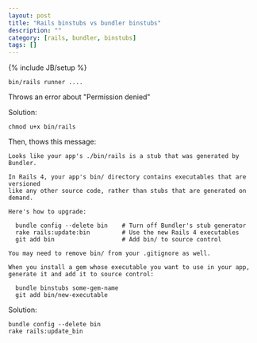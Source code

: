```yaml
---
layout: post
title: "Rails binstubs vs bundler binstubs"
description: ""
category: [rails, bundler, binstubs]
tags: []
---
```

{% include JB/setup %}

    bin/rails runner ....

Throws an error about "Permission denied"

Solution: 

    chmod u+x bin/rails

Then, thows this message:

    Looks like your app's ./bin/rails is a stub that was generated by Bundler.

    In Rails 4, your app's bin/ directory contains executables that are versioned
    like any other source code, rather than stubs that are generated on demand.

    Here's how to upgrade:

      bundle config --delete bin    # Turn off Bundler's stub generator
      rake rails:update:bin         # Use the new Rails 4 executables
      git add bin                   # Add bin/ to source control

    You may need to remove bin/ from your .gitignore as well.

    When you install a gem whose executable you want to use in your app,
    generate it and add it to source control:

      bundle binstubs some-gem-name
      git add bin/new-executable


Solution:

    bundle config --delete bin
    rake rails:update_bin


